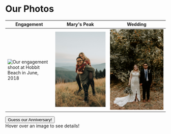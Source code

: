 <!DOCTYPE html>
<html lang = “en”>
<head>
 <meta charset = “UTF-8”>
	<title>Our Story</title>
	<script src="photojs.js"></script>
	<link rel="stylesheet" href="photostyle.css">
	<link href='https://fonts.googleapis.com/css?family=Jost' rel='stylesheet'>
</head>
<body>
	<h1>Our Photos</h1>
	<table>
		<thead>
			<th scope="col">Engagement</th>
			<th scope="col">Mary's Peak</th>
			<th scope="col">Wedding</th>
		</thead>
		<tr>
			<td><img class="preview" src="engagement.jpg" alt="Our engagement shoot at Hobbit Beach in June, 2018" onmouseover= "upDate(this)" onmouseout= "unDo()"></td>
			<td><img class="preview" src="marys.jpg" alt="Photoshoot with Alex and Daniel at Mary's Peak in Summer of 2018" onmouseover= "upDate(this)" onmouseout= "unDo()"></td>
			<td><img class="preview" src="wedding.jpg" alt="Our Wedding Day in Monmouth, OR on September 8th, 2018" onmouseover= "upDate(this)" onmouseout= "unDo()"></td>
		</tr>
	</table>
	<button onclick="message()">Guess our Anniversary!</button>
	<div id="msg">
		Hover over an image to see details!
	</div>
</body>
